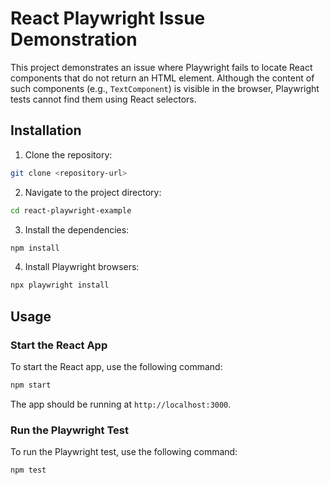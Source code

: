 # React Playwright Issue Demonstration

This project demonstrates an issue where Playwright fails to locate React components that do not return an HTML element. Although the content of such components (e.g., `TextComponent`) is visible in the browser, Playwright tests cannot find them using React selectors.

## Installation

1. Clone the repository:
```bash
git clone <repository-url>
```

2. Navigate to the project directory:
```bash
cd react-playwright-example
```

3. Install the dependencies:
```bash
npm install
```

4. Install Playwright browsers:
```bash
npx playwright install
```

## Usage

### Start the React App

To start the React app, use the following command:
```bash
npm start
```

The app should be running at ```http://localhost:3000```.

### Run the Playwright Test

To run the Playwright test, use the following command:
```bash
npm test
```
